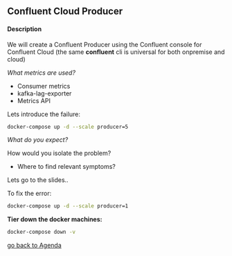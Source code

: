 ## Confluent Cloud Producer

#### Description
We will create a Confluent Producer using the Confluent console for Confluent Cloud (the same **confluent** cli is universal for both onpremise and cloud)

*What metrics are used?*
- Consumer metrics
- kafka-lag-exporter 
- Metrics API


Lets introduce the failure:

```bash
docker-compose up -d --scale producer=5
```
*What do you expect?*

How would you isolate the problem?
- Where to find relevant symptoms?

Lets go to the slides..

To fix the error: 
```bash
docker-compose up -d --scale producer=1
```

**Tier down the docker machines:**
```bash
docker-compose down -v
```

[go back to Agenda](https://github.com/jr-marquez/Workshop_Confluent/blob/main/README.md#confluent-hands-on-workshop)